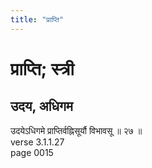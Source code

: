 ```yaml
---
title: "प्राप्ति"
---
```


# प्राप्ति; स्त्री
## उदय, अधिगम
उदयेऽधिगमे प्राप्तिर्वह्निसूर्यौ विभावसू ॥ २७ ॥<br />verse 3.1.1.27<br />page 0015

